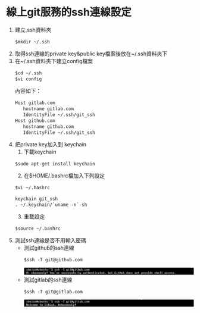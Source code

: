 # 線上git服務的ssh連線設定
1. 建立.ssh資料夾
   ```
   $mkdir ~/.ssh
   ```
2. 取得ssh連線的private key&public key檔案後放在~/.ssh資料夾下
3. 在~/.ssh資料夾下建立config檔案
   ```
   $cd ~/.ssh
   $vi config
   ```
   內容如下：
   ```
   Host gitlab.com
      hostname gitlab.com
      IdentityFile ~/.ssh/git_ssh
   Host github.com
      hostname github.com
      IdentityFile ~/.ssh/git_ssh
   ```
4. 把private key加入到 keychain
   1. 下載keychain
   ```
   $sudo apt-get install keychain
   ```
   2. 在$HOME/.bashrc檔加入下列設定
   ```
   $vi ~/.bashrc
   ```
   ```
   keychain git_ssh
   . ~/.keychain/`uname -n`-sh
   ```
   3. 重載設定
   ```
   $source ~/.bashrc
   ```
5. 測試ssh連線是否不用輸入密碼
   - 測試github的ssh連線
      ```
      $ssh -T git@github.com
      ```
      ![test-github-ssh.png](git_ssh_connect/test-github-ssh.png)
      <br>
   - 測試gitlab的ssh連線
      ```
      $ssh -T git@gitlab.com
      ```
      ![test-gitlab-ssh.png](git_ssh_connect/test-gitlab-ssh.png)
